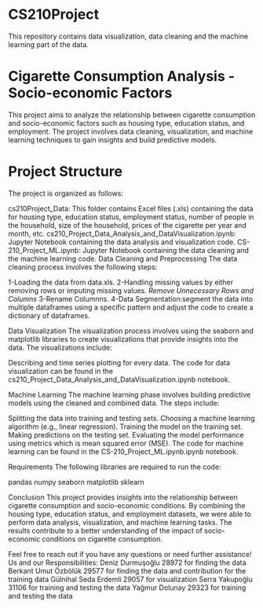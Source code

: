 # CS210Project
This repository contains data visualization, data cleaning and the machine learning part of the data.
# Cigarette Consumption Analysis - Socio-economic Factors
This project aims to analyze the relationship between cigarette consumption and socio-economic factors such as housing type, education status, and employment. The project involves data cleaning, visualization, and machine learning techniques to gain insights and build predictive models.

# Project Structure
The project is organized as follows:

cs210Project_Data: This folder contains Excel files (.xls) containing the data for housing type, education status, employment status, number of people in the household, size of the household, prices of the cigarette per year and month, etc.
cs210_Project_Data_Analysis_and_DataVisualization.ipynb: Jupyter Notebook containing the data analysis and visualization code.
CS-210_Project_ML.ipynb: Jupyter Notebook containing the data cleaning and the machine learning code.
Data Cleaning and Preprocessing
The data cleaning process involves the following steps:

1-Loading the data from data.xls.
2-Handling missing values by either removing rows or imputing missing values.
  *Remove Unnecessary Rows and Columns*
3-Rename Columnns.
4-Data Segmentation:segment the data into multiple dataframes using a specific pattern and adjust the code to create a dictionary of dataframes.

Data Visualization
The visualization process involves using the seaborn and matplotlib libraries to create visualizations that provide insights into the data. The visualizations include:

Describing and time series plotting for every data.
The code for data visualization can be found in the cs210_Project_Data_Analysis_and_DataVisualization.ipynb notebook.

Machine Learning
The machine learning phase involves building predictive models using the cleaned and combined data. The steps include:

Splitting the data into training and testing sets.
Choosing a machine learning algorithm (e.g., linear regression).
Training the model on the training set.
Making predictions on the testing set.
Evaluating the model performance using metrics which is mean squared error (MSE).
The code for machine learning can be found in the CS-210_Project_ML.ipynb.ipynb notebook.

Requirements
The following libraries are required to run the code:

pandas
numpy
seaborn
matplotlib
sklearn

Conclusion
This project provides insights into the relationship between cigarette consumption and socio-economic conditions. By combining the housing type, education status, and employment datasets, we were able to perform data analysis, visualization, and machine learning tasks. The results contribute to a better understanding of the impact of socio-economic conditions on cigarette consumption.

Feel free to reach out if you have any questions or need further assistance!
Us and our Responsibilities:
Deniz Durmuşoğlu			 28972    for finding the data 
Berkant Umut Özbölük	29577   for finding the data and contribution for the training data
Gülnihal Seda Erdemli 29057  for visualization
Serra Yakupoğlu       31106  for training and testing the data
Yağmur Dolunay        29323  for training and testing the data
